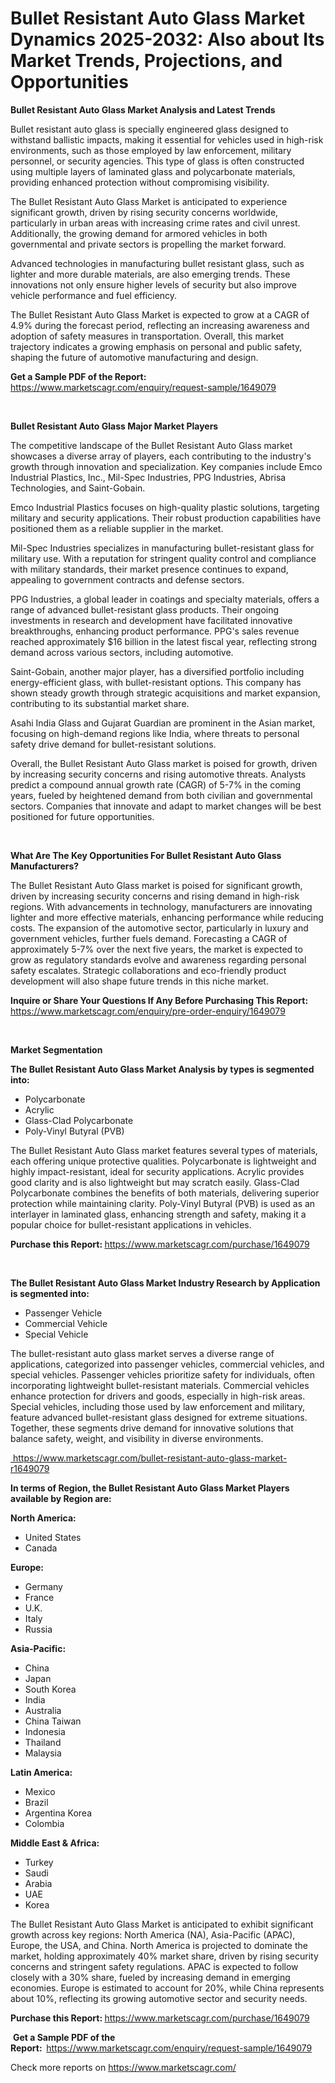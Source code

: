 <p><h1>Bullet Resistant Auto Glass Market Dynamics 2025-2032: Also about Its Market Trends, Projections, and Opportunities</h1></p><p><strong>Bullet Resistant Auto Glass Market Analysis and Latest Trends</strong></p>
<p><p>Bullet resistant auto glass is specially engineered glass designed to withstand ballistic impacts, making it essential for vehicles used in high-risk environments, such as those employed by law enforcement, military personnel, or security agencies. This type of glass is often constructed using multiple layers of laminated glass and polycarbonate materials, providing enhanced protection without compromising visibility. </p><p>The Bullet Resistant Auto Glass Market is anticipated to experience significant growth, driven by rising security concerns worldwide, particularly in urban areas with increasing crime rates and civil unrest. Additionally, the growing demand for armored vehicles in both governmental and private sectors is propelling the market forward. </p><p>Advanced technologies in manufacturing bullet resistant glass, such as lighter and more durable materials, are also emerging trends. These innovations not only ensure higher levels of security but also improve vehicle performance and fuel efficiency. </p><p>The Bullet Resistant Auto Glass Market is expected to grow at a CAGR of 4.9% during the forecast period, reflecting an increasing awareness and adoption of safety measures in transportation. Overall, this market trajectory indicates a growing emphasis on personal and public safety, shaping the future of automotive manufacturing and design.</p></p>
<p><strong>Get a Sample PDF of the Report:&nbsp;</strong> <a href="https://www.marketscagr.com/enquiry/request-sample/1649079?utm_campaign=2097&utm_medium=2&utm_source=Github&utm_content=ia&utm_term=01042025&utm_id=bullet-resistant-auto-glass">https://www.marketscagr.com/enquiry/request-sample/1649079</a></p>
<p>&nbsp;</p>
<p><strong>Bullet Resistant Auto Glass Major Market Players</strong></p>
<p><p>The competitive landscape of the Bullet Resistant Auto Glass market showcases a diverse array of players, each contributing to the industry's growth through innovation and specialization. Key companies include Emco Industrial Plastics, Inc., Mil-Spec Industries, PPG Industries, Abrisa Technologies, and Saint-Gobain.</p><p>Emco Industrial Plastics focuses on high-quality plastic solutions, targeting military and security applications. Their robust production capabilities have positioned them as a reliable supplier in the market.</p><p>Mil-Spec Industries specializes in manufacturing bullet-resistant glass for military use. With a reputation for stringent quality control and compliance with military standards, their market presence continues to expand, appealing to government contracts and defense sectors.</p><p>PPG Industries, a global leader in coatings and specialty materials, offers a range of advanced bullet-resistant glass products. Their ongoing investments in research and development have facilitated innovative breakthroughs, enhancing product performance. PPG's sales revenue reached approximately $16 billion in the latest fiscal year, reflecting strong demand across various sectors, including automotive.</p><p>Saint-Gobain, another major player, has a diversified portfolio including energy-efficient glass, with bullet-resistant options. This company has shown steady growth through strategic acquisitions and market expansion, contributing to its substantial market share. </p><p>Asahi India Glass and Gujarat Guardian are prominent in the Asian market, focusing on high-demand regions like India, where threats to personal safety drive demand for bullet-resistant solutions. </p><p>Overall, the Bullet Resistant Auto Glass market is poised for growth, driven by increasing security concerns and rising automotive threats. Analysts predict a compound annual growth rate (CAGR) of 5-7% in the coming years, fueled by heightened demand from both civilian and governmental sectors. Companies that innovate and adapt to market changes will be best positioned for future opportunities.</p></p>
<p>&nbsp;</p>
<p><strong>What Are The Key Opportunities For Bullet Resistant Auto Glass Manufacturers?</strong></p>
<p><p>The Bullet Resistant Auto Glass market is poised for significant growth, driven by increasing security concerns and rising demand in high-risk regions. With advancements in technology, manufacturers are innovating lighter and more effective materials, enhancing performance while reducing costs. The expansion of the automotive sector, particularly in luxury and government vehicles, further fuels demand. Forecasting a CAGR of approximately 5-7% over the next five years, the market is expected to grow as regulatory standards evolve and awareness regarding personal safety escalates. Strategic collaborations and eco-friendly product development will also shape future trends in this niche market.</p></p>
<p><strong>Inquire or Share Your Questions If Any Before Purchasing This Report:</strong> <a href="https://www.marketscagr.com/enquiry/pre-order-enquiry/1649079?utm_campaign=2097&utm_medium=2&utm_source=Github&utm_content=ia&utm_term=01042025&utm_id=bullet-resistant-auto-glass">https://www.marketscagr.com/enquiry/pre-order-enquiry/1649079</a></p>
<p>&nbsp;</p>
<p><strong>Market Segmentation</strong></p>
<p><strong>The Bullet Resistant Auto Glass Market Analysis by types is segmented into:</strong></p>
<p><ul><li>Polycarbonate</li><li>Acrylic</li><li>Glass-Clad Polycarbonate</li><li>Poly-Vinyl Butyral (PVB)</li></ul></p>
<p><p>The Bullet Resistant Auto Glass market features several types of materials, each offering unique protective qualities. Polycarbonate is lightweight and highly impact-resistant, ideal for security applications. Acrylic provides good clarity and is also lightweight but may scratch easily. Glass-Clad Polycarbonate combines the benefits of both materials, delivering superior protection while maintaining clarity. Poly-Vinyl Butyral (PVB) is used as an interlayer in laminated glass, enhancing strength and safety, making it a popular choice for bullet-resistant applications in vehicles.</p></p>
<p><strong>Purchase this Report:&nbsp;</strong><a href="https://www.marketscagr.com/purchase/1649079?utm_campaign=2097&utm_medium=2&utm_source=Github&utm_content=ia&utm_term=01042025&utm_id=bullet-resistant-auto-glass">https://www.marketscagr.com/purchase/1649079</a></p>
<p>&nbsp;</p>
<p><strong>The Bullet Resistant Auto Glass Market Industry Research by Application is segmented into:</strong></p>
<p><ul><li>Passenger Vehicle</li><li>Commercial Vehicle</li><li>Special Vehicle</li></ul></p>
<p><p>The bullet-resistant auto glass market serves a diverse range of applications, categorized into passenger vehicles, commercial vehicles, and special vehicles. Passenger vehicles prioritize safety for individuals, often incorporating lightweight bullet-resistant materials. Commercial vehicles enhance protection for drivers and goods, especially in high-risk areas. Special vehicles, including those used by law enforcement and military, feature advanced bullet-resistant glass designed for extreme situations. Together, these segments drive demand for innovative solutions that balance safety, weight, and visibility in diverse environments.</p></p>
<p><a href="https://www.marketscagr.com/bullet-resistant-auto-glass-market-r1649079?utm_campaign=2097&utm_medium=2&utm_source=Github&utm_content=ia&utm_term=01042025&utm_id=bullet-resistant-auto-glass">&nbsp;https://www.marketscagr.com/bullet-resistant-auto-glass-market-r1649079</a></p>
<p><strong>In terms of Region, the Bullet Resistant Auto Glass Market Players available by Region are:</strong></p>
<p>
    <p> <strong> North America: </strong>
        <ul>
            <li>United States</li>
            <li>Canada</li>
        </ul>
        </p> 
    <p> <strong> Europe: </strong>
        <ul>
            <li>Germany</li>
            <li>France</li>
            <li>U.K.</li>
            <li>Italy</li>
            <li>Russia</li>
        </ul>
        </p> 
    <p> <strong> Asia-Pacific: </strong>
        <ul>
            <li>China</li>
            <li>Japan</li>
            <li>South Korea</li>
            <li>India</li>
            <li>Australia</li>
            <li>China Taiwan</li>
            <li>Indonesia</li>
            <li>Thailand</li>
            <li>Malaysia</li>
        </ul>
        </p> 
    <p> <strong> Latin America: </strong>
        <ul>
            <li>Mexico</li>
            <li>Brazil</li>
            <li>Argentina Korea</li>
            <li>Colombia</li>
        </ul>
        </p> 
    <p> <strong> Middle East & Africa: </strong>
        <ul>
            <li>Turkey</li>
            <li>Saudi</li>
            <li>Arabia</li>
            <li>UAE</li>
            <li>Korea</li>
        </ul>
    </p>
    </p>
<p><p>The Bullet Resistant Auto Glass Market is anticipated to exhibit significant growth across key regions: North America (NA), Asia-Pacific (APAC), Europe, the USA, and China. North America is projected to dominate the market, holding approximately 40% market share, driven by rising security concerns and stringent safety regulations. APAC is expected to follow closely with a 30% share, fueled by increasing demand in emerging economies. Europe is estimated to account for 20%, while China represents about 10%, reflecting its growing automotive sector and security needs.</p></p>
<p><strong>Purchase this Report: </strong><a href="https://www.marketscagr.com/purchase/1649079?utm_campaign=2097&utm_medium=2&utm_source=Github&utm_content=ia&utm_term=01042025&utm_id=bullet-resistant-auto-glass">https://www.marketscagr.com/purchase/1649079</a></p>
<p>&nbsp;<strong>Get a Sample PDF of the Report:&nbsp;&nbsp;</strong><a href="https://www.marketscagr.com/enquiry/request-sample/1649079?utm_campaign=2097&utm_medium=2&utm_source=Github&utm_content=ia&utm_term=01042025&utm_id=bullet-resistant-auto-glass">https://www.marketscagr.com/enquiry/request-sample/1649079</a></p>
<p><strong></strong></p>
<p>Check more reports on <a href="https://www.marketscagr.com/?utm_campaign=2097&utm_medium=2&utm_source=Github&utm_content=ia&utm_term=01042025&utm_id=bullet-resistant-auto-glass">https://www.marketscagr.com/</a></p>